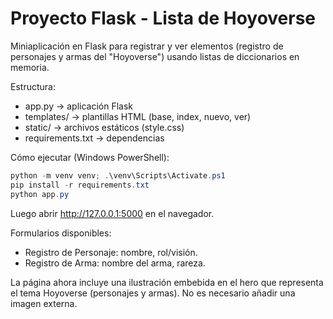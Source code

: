 # Proyecto Flask - Lista de Hoyoverse

Miniaplicación en Flask para registrar y ver elementos (registro de personajes y armas del "Hoyoverse") usando listas de diccionarios en memoria.

Estructura:

- app.py -> aplicación Flask
- templates/ -> plantillas HTML (base, index, nuevo, ver)
- static/ -> archivos estáticos (style.css)
- requirements.txt -> dependencias

Cómo ejecutar (Windows PowerShell):

```powershell
python -m venv venv; .\venv\Scripts\Activate.ps1
pip install -r requirements.txt
python app.py
```

Luego abrir http://127.0.0.1:5000 en el navegador.

Formularios disponibles:
- Registro de Personaje: nombre, rol/visión.
- Registro de Arma: nombre del arma, rareza.


La página ahora incluye una ilustración embebida en el hero que representa el tema Hoyoverse (personajes y armas). No es necesario añadir una imagen externa.

